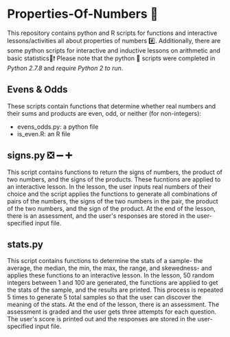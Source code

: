 # Properties-Of-Numbers :1234:

This repository contains python and R scripts for functions and interactive lessons/activities all about properties of numbers :hash:. Additionally, there are some python scripts for interactive and inductive lessons on arithmetic and basic statistics:100::heavy_exclamation_mark: Please note that the python :snake: scripts were completed in *Python 2.7.8* and *require Python 2 to run*.

 ## Evens & Odds
 
These scripts contain functions that determine whether real numbers and their sums and products are even, odd, or neither (for non-integers):
+ evens_odds.py: a python file
+ is_even.R: an R file


## signs.py :negative_squared_cross_mark: :heavy_minus_sign: :heavy_plus_sign: 
 
This script contains functions to return the signs of numbers, the product of two numbers, and the signs of the products. These fucntions are applied to an interactive lesson. In the lesson, the user inputs real numbers of their choice and the script applies the functions to generate all combinations of pairs of the numbers, the signs of the two numbers in the pair, the product of the two numbers, and the sign of the product. At the end of the lesson, there is an assessment, and the user's responses are stored in the user-specified input file. 
 
 ## stats.py

This script contains functions to determine the stats of a sample- the average, the median, the min, the max, the range, and skewedness- and applies these functions to an interactive lesson. In the lesson, 50 random integers between 1 and 100 are generated, the functions are applied to get the stats of the sample, and the results are printed. This process is repeated 5 times to generate 5 total samples so that the user can discover the meaning of the stats. At the end of the lesson, there is an assessment. The assessment is graded and the user gets three attempts for each question. The user's score is printed out and the responses are stored in the user-specified input file. 
